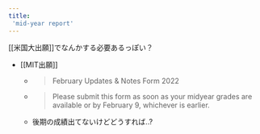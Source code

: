 ```yaml
---
title:
 'mid-year report'
---
```


[[米国大出願]]でなんかする必要あるっぽい？

- [[MIT出願]]
    - > February Updates & Notes Form 2022
    - >  Please submit this form as soon as your midyear grades are available or by February 9, whichever is earlier.
    - 後期の成績出てないけどどうすれば..?

